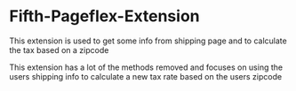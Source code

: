 # Fifth-Pageflex-Extension
This extension is used to get some info from shipping page and to calculate the tax based on a zipcode


This extension has a lot of the methods removed and focuses on using the users shipping info to calculate a new tax rate based on the users zipcode
